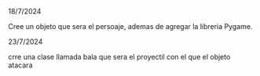 18/7/2024

Cree un objeto que sera el persoaje, ademas de agregar la libreria Pygame.

23/7/2024

crre una clase llamada bala que sera el proyectil con el que el objeto atacara
